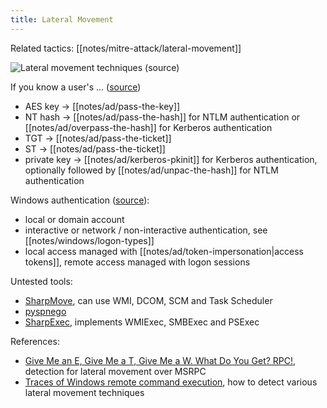 ```yaml
---
title: Lateral Movement
---
```


Related tactics: [[notes/mitre-attack/lateral-movement]]

![Lateral movement techniques ([source](https://www.thehacker.recipes/ad/movement/ntlm))](./lateral-movement-techniques.jpg)

If you know a user's ... ([source](https://mobile.twitter.com/_nwodtuhs/status/1451510341041594377))

- AES key -> [[notes/ad/pass-the-key]]
- NT hash -> [[notes/ad/pass-the-hash]] for NTLM authentication or [[notes/ad/overpass-the-hash]] for Kerberos authentication
- TGT -> [[notes/ad/pass-the-ticket]]
- ST -> [[notes/ad/pass-the-ticket]]
- private key -> [[notes/ad/kerberos-pkinit]] for Kerberos authentication, optionally followed by [[notes/ad/unpac-the-hash]] for NTLM authentication

Windows authentication ([source](http://web.archive.org/web/20230501143904/https://attl4s.github.io/assets/pdf/Understanding_Windows_Lateral_Movements_2023.pdf)):

- local or domain account
- interactive or network / non-interactive authentication, see [[notes/windows/logon-types]]
- local access managed with [[notes/ad/token-impersonation|access tokens]], remote access managed with logon sessions

Untested tools:

- [SharpMove](https://github.com/0xthirteen/SharpMove), can use WMI, DCOM, SCM and Task Scheduler
- [pyspnego](https://github.com/jborean93/pyspnego)
- [SharpExec](https://github.com/anthemtotheego/sharpexec), implements WMIExec, SMBExec and PSExec

References:

- [Give Me an E, Give Me a T, Give Me a W. What Do You Get? RPC!](https://www.akamai.com/blog/security-research/msrpc-defense-measures-in-windows-etw), detection for lateral movement over MSRPC
- [Traces of Windows remote command execution](http://web.archive.org/web/20230804175041/https://www.synacktiv.com/publications/traces-of-windows-remote-command-execution.html), how to detect various lateral movement techniques

